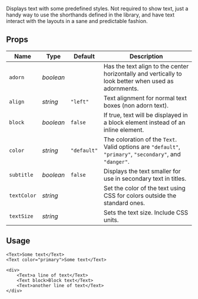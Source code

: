Displays text with some predefined styles. Not required to show text, just a
handy way to use the shorthands defined in the library, and have text interact
with the layouts in a sane and predictable fashion.

## Props
| Name | Type | Default | Description |
| --- | --- | --- | --- |
| `adorn` | _boolean_ | | Has the text align to the center horizontally and vertically to look better when used as adornments.
| `align` | _string_ | `"left"` | Text alignment for normal text boxes (non adorn text).
| `block` | _boolean_ | `false` | If true, text will be displayed in a block element instead of an inline element.
| `color` | _string_ | `"default"` | The coloration of the `Text`. Valid options are `"default"`, `"primary"`, `"secondary"`, and `"danger"`.
| `subtitle` | _boolean_ | `false` | Displays the text smaller for use in secondary text in titles.
| `textColor` | _string_ | | Set the color of the text using CSS for colors outside the standard ones.
| `textSize` | _string_ | | Sets the text size. Include CSS units.

## Usage

```svelte
<Text>Some text</Text>
<Text color="primary">Some text</Text>

<div>
    <Text>a line of text</Text>
    <Text block>Block text</Text>
    <Text>another line of text</Text>
</div>
```
